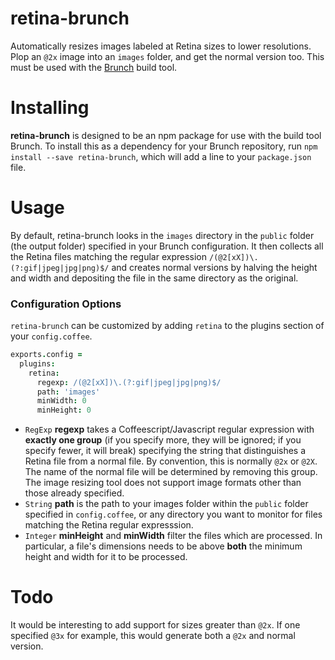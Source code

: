 retina-brunch
=============

Automatically resizes images labeled at Retina sizes to lower resolutions. Plop an `@2x` image into an `images` folder, and get the normal version too. This must be used with the [Brunch](http://brunch.io) build tool.

Installing
===
**retina-brunch** is designed to be an npm package for use with the build tool Brunch. To install this as a dependency for your Brunch repository, run `npm install --save retina-brunch`, which will add a line to your `package.json` file.

Usage
===
By default, retina-brunch looks in the `images` directory in the `public` folder (the output folder) specified in your Brunch configuration. It then collects all the Retina files matching the regular expression `/(@2[xX])\.(?:gif|jpeg|jpg|png)$/` and creates normal versions by halving the height and width and depositing the file in the same directory as the original.

### Configuration Options
`retina-brunch` can be customized by adding `retina` to the plugins section of your `config.coffee`.
```coffeescript
exports.config =
  plugins:
    retina:
      regexp: /(@2[xX])\.(?:gif|jpeg|jpg|png)$/
      path: 'images'
      minWidth: 0
      minHeight: 0
```

* `RegExp` **regexp** takes a Coffeescript/Javascript regular expression with **exactly one group** (if you specify more, they will be ignored; if you specify fewer, it will break) specifying the string that distinguishes a Retina file from a normal file. By convention, this is normally `@2x` or `@2X`. The name of the normal file will be determined by removing this group. The image resizing tool does not support image formats other than those already specified.
* `String` **path** is the path to your images folder within the `public` folder specified in `config.coffee`, or any directory you want to monitor for files matching the Retina regular expresssion.
* `Integer` **minHeight** and **minWidth** filter the files which are processed. In particular, a file's dimensions needs to be above **both** the minimum height and width for it to be processed.

Todo
===
It would be interesting to add support for sizes greater than `@2x`. If one specified `@3x` for example, this would generate both a `@2x` and normal version.
